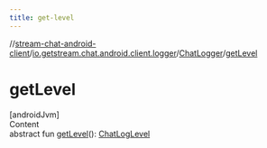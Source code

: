 ```yaml
---
title: get-level
---
```

//[stream-chat-android-client](../../../index.md)/[io.getstream.chat.android.client.logger](../index.md)/[ChatLogger](index.md)/[getLevel](getLevel.md)



# getLevel  
[androidJvm]  
Content  
abstract fun [getLevel](getLevel.md)(): [ChatLogLevel](../ChatLogLevel/index.md)  



